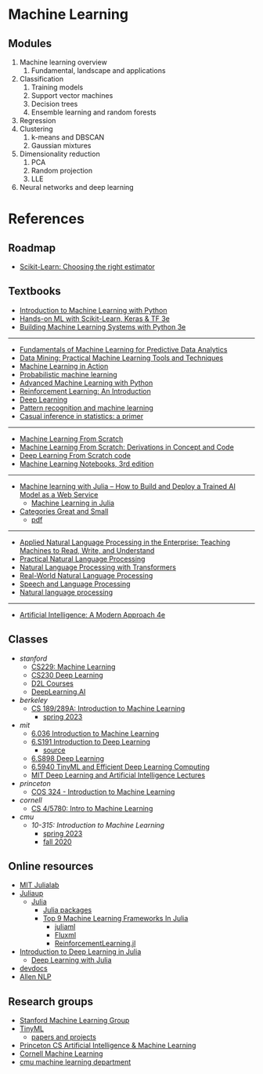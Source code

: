 # Machine Learning

## Modules
1. Machine learning overview
   1. Fundamental, landscape and applications
2. Classification
   1. Training models
   2. Support vector machines
   3. Decision trees
   4. Ensemble learning and random forests
3. Regression
4. Clustering
   1. k-means and DBSCAN
   2. Gaussian mixtures
5. Dimensionality reduction
   1. PCA
   2. Random projection
   3. LLE
6. Neural networks and deep learning


# References
## Roadmap
- [Scikit-Learn: Choosing the right estimator](https://scikit-learn.org/stable/tutorial/machine_learning_map/index.html)

## Textbooks
- [Introduction to Machine Learning with Python](https://github.com/amueller/introduction_to_ml_with_python)
- [Hands-on ML with Scikit-Learn, Keras & TF 3e](https://github.com/ageron/handson-ml3)
- [Building Machine Learning Systems with Python 3e](https://github.com/PacktPublishing/Building-Machine-Learning-Systems-with-Python-Third-edition)
- ---
- [Fundamentals of Machine Learning for Predictive Data Analytics](https://machinelearningbook.com/)
- [Data Mining: Practical Machine Learning Tools and Techniques](https://www.cs.waikato.ac.nz/ml/weka/book.html)
- [Machine Learning in Action](https://github.com/pbharrin/machinelearninginaction)
- [Probabilistic machine learning](https://probml.github.io/pml-book/)
- [Advanced Machine Learning with Python](https://github.com/packtpublishing/advanced-machine-learning-with-python)
- [Reinforcement Learning: An Introduction](http://incompleteideas.net/book/the-book-2nd.html)
- [Deep Learning](https://www.deeplearningbook.org/)
- [Pattern recognition and machine learning](https://www.microsoft.com/en-us/research/uploads/prod/2006/01/Bishop-Pattern-Recognition-and-Machine-Learning-2006.pdf)
- [Casual inference in statistics: a primer](http://bayes.cs.ucla.edu/PRIMER/)
- ---
- [Machine Learning From Scratch](https://github.com/eriklindernoren/ML-From-Scratch)
- [Machine Learning From Scratch: Derivations in Concept and Code](https://dafriedman97.github.io/mlbook/content/introduction.html)
- [Deep Learning From Scratch code](https://github.com/SethHWeidman/DLFS_code)
- [Machine Learning Notebooks, 3rd edition](https://github.com/ageron/handson-ml3)
- ---
- [Machine learning with Julia – How to Build and Deploy a Trained AI Model as a Web Service](https://www.freecodecamp.org/news/machine-learning-using-julia/)
  - [Machine Learning in Julia](https://towardsdatascience.com/machine-learning-in-julia-5bca700e0348)
- [Categories Great and Small](https://bartoszmilewski.com/2014/12/05/categories-great-and-small/)
  - [pdf](https://github.com/hmemcpy/milewski-ctfp-pdf/releases/tag/v1.3.0)
- ---
- [Applied Natural Language Processing in the Enterprise: Teaching Machines to Read, Write, and Understand ](https://github.com/nlpbook/nlpbook)
- [Practical Natural Language Processing](https://github.com/practical-nlp/practical-nlp-code)
- [Natural Language Processing with Transformers](https://github.com/nlp-with-transformers/notebooks)
- [Real-World Natural Language Processing](https://github.com/mhagiwara/realworldnlp)
- [Speech and Language Processing](https://web.stanford.edu/~jurafsky/slp3/)
- [Natural language processing](https://github.com/jacobeisenstein/gt-nlp-class/blob/master/notes/eisenstein-nlp-notes.pdf)
- ---
- [Artificial Intelligence: A Modern Approach 4e](http://aima.cs.berkeley.edu/)
## Classes
- *stanford*
  - [CS229: Machine Learning](https://cs229.stanford.edu/)
  - [CS230 Deep Learning](https://cs230.stanford.edu/)
  - [D2L Courses](https://c.d2l.ai/)
  - [DeepLearning.AI](https://www.deeplearning.ai/)
- *berkeley*
  - [CS 189/289A: Introduction to Machine Learning](https://eecs189.org/)
    - [spring 2023](https://people.eecs.berkeley.edu/~jrs/189/)
- *mit*
  - [6.036 Introduction to Machine Learning](https://openlearninglibrary.mit.edu/courses/course-v1:MITx+6.036+1T2019)
  - [6.S191 Introduction to Deep Learning](http://introtodeeplearning.com/)
    - [source](https://github.com/aamini/introtodeeplearning)
  - [6.S898 Deep Learning](https://phillipi.github.io/6.s898/)
  - [6.5940 TinyML and Efficient Deep Learning Computing](https://efficientml.ai)
  - [MIT Deep Learning and Artificial Intelligence Lectures](https://deeplearning.mit.edu/)
- *princeton*
  - [COS 324 - Introduction to Machine Learning](https://princeton-introml.github.io/)
- *cornell*
  - [CS 4/5780: Intro to Machine Learning](https://www.cs.cornell.edu/courses/cs4780/2023fa/)
- *cmu*
  - *10-315: Introduction to Machine Learning*
    - [spring 2023](https://www.cs.cmu.edu/~10315-s23/)
    - [fall 2020](https://www.cs.cmu.edu/~aarti/Class/10315_Fall20/)
## Online resources
- [MIT Julialab](https://julia.mit.edu/)
- [Juliaup](https://github.com/JuliaLang/juliaup)
  - [Julia](https://julialang.org/)
    - [Julia packages](https://juliapackages.com/c/machine-learning)
    - [Top 9 Machine Learning Frameworks In Julia](https://analyticsindiamag.com/top-9-machine-learning-frameworks-in-julia/)
      - [juliaml](https://juliaml.github.io/)
      - [Fluxml](https://fluxml.ai/)
      - [ReinforcementLearning.jl](https://juliareinforcementlearning.org/)
- [Introduction to Deep Learning in Julia](https://www.analyticsvidhya.com/blog/2021/10/introduction-to-deep-learning-in-julia/)
  - [Deep Learning with Julia](https://deeplearningwithjulia.com/)
- [devdocs](https://devdocs.io/)
- [Allen NLP](https://github.com/allenai/allennlp)

## Research groups
- [Stanford Machine Learning Group](https://stanfordmlgroup.github.io/)
- [TinyML](https://tinyml.mit.edu/)
  - [papers and projects](https://github.com/gigwegbe/tinyml-papers-and-projects)
- [Princeton CS Artificial Intelligence & Machine Learning](https://aiml.cs.princeton.edu/)
- [Cornell Machine Learning](https://machinelearning.cis.cornell.edu/)
- [cmu machine learning department](https://www.ml.cmu.edu/)